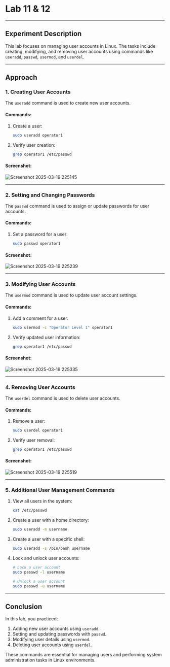 # Lab 11 & 12

---

## Experiment Description
This lab focuses on managing user accounts in Linux. The tasks include creating, modifying, and removing user accounts using commands like `useradd`, `passwd`, `usermod`, and `userdel`.

---

## Approach

### 1. Creating User Accounts
The `useradd` command is used to create new user accounts.

#### Commands:
1. Create a user:
   ```bash
   sudo useradd operator1
   ```
2. Verify user creation:
   ```bash
   grep operator1 /etc/passwd
   ```

#### Screenshot:
![Screenshot 2025-03-19 225145](https://github.com/user-attachments/assets/af2fec6d-f143-4af7-9495-d40c908c4f80)

---

### 2. Setting and Changing Passwords
The `passwd` command is used to assign or update passwords for user accounts.

#### Commands:
1. Set a password for a user:
   ```bash
   sudo passwd operator1
   ```

#### Screenshot:
![Screenshot 2025-03-19 225239](https://github.com/user-attachments/assets/4df069a4-a5e8-46cc-b785-8337ca47183f)

---

### 3. Modifying User Accounts
The `usermod` command is used to update user account settings.

#### Commands:
1. Add a comment for a user:
   ```bash
   sudo usermod -c "Operator Level 1" operator1
   ```
2. Verify updated user information:
   ```bash
   grep operator1 /etc/passwd
   ```

#### Screenshot:
![Screenshot 2025-03-19 225335](https://github.com/user-attachments/assets/36716c4d-3f75-4ade-82aa-25ddde82f1e4)

---

### 4. Removing User Accounts
The `userdel` command is used to delete user accounts.

#### Commands:
1. Remove a user:
   ```bash
   sudo userdel operator1
   ```
2. Verify user removal:
   ```bash
   grep operator1 /etc/passwd
   ```

#### Screenshot:
![Screenshot 2025-03-19 225519](https://github.com/user-attachments/assets/98daff5b-0f6e-43fc-b154-34fae13f20df)

---

### 5. Additional User Management Commands
1. View all users in the system:
   ```bash
   cat /etc/passwd
   ```
2. Create a user with a home directory:
   ```bash
   sudo useradd -m username
   ```
3. Create a user with a specific shell:
   ```bash
   sudo useradd -s /bin/bash username
   ```
4. Lock and unlock user accounts:
   ```bash
   # Lock a user account
   sudo passwd -l username

   # Unlock a user account
   sudo passwd -u username
   ```

---

## Conclusion
In this lab, you practiced:
1. Adding new user accounts using `useradd`.
2. Setting and updating passwords with `passwd`.
3. Modifying user details using `usermod`.
4. Deleting user accounts using `userdel`.

These commands are essential for managing users and performing system administration tasks in Linux environments.
